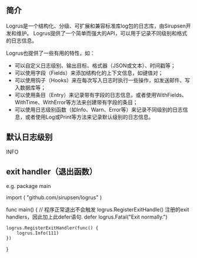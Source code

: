 ## 简介
Logrus是一个结构化、分级、可扩展和兼容标准库log包的日志库，由Sirupsen开发和维护。
Logrus提供了一个简单而强大的API，可以用于记录不同级别和格式的日志信息。

Logrus也提供了一些有用的特性，如：
* 可以自定义日志级别、输出目标、格式器（JSON或文本）、时间戳等；
* 可以使用字段（Fields）来添加结构化的上下文信息，如键值对；
* 可以使用钩子（Hooks）来在每次写入日志时执行一些操作，如发送邮件、写入数据库等；
* 可以使用条目（Entry）来记录带有字段的日志信息，或者使用WithFields、WithTime、WithError等方法来创建带有字段的条目；
* 可以使用日志级别函数（如Info、Warn、Error等）来记录不同级别的日志信息，或者使用Log或Print等方法来记录默认级别的日志信息。

## 默认日志级别
INFO

## exit handler（退出函数）
e.g.
package main

import (
"github.com/sirupsen/logrus"
)

func main() {
// 程序正常退出不会触发 logrus.RegisterExitHandle() 注册的exit handlers，因此加上此defer语句.
defer logrus.Fatal("Exit normally.")

	logrus.RegisterExitHandler(func() {
		logrus.Info(111)
	})
}
